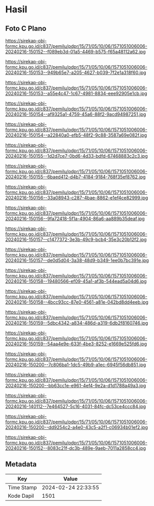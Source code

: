 # Hasil

## Foto C Plano

https://sirekap-obj-formc.kpu.go.id/c837/pemilu/pdpr/15/71/05/10/06/1571051006006-20240216-150152--f089eb3d-01a5-4469-b575-f65a48112a62.jpg

https://sirekap-obj-formc.kpu.go.id/c837/pemilu/pdpr/15/71/05/10/06/1571051006006-20240216-150153--949b65e7-a205-4627-b039-7f2e1a318f60.jpg

https://sirekap-obj-formc.kpu.go.id/c837/pemilu/pdpr/15/71/05/10/06/1571051006006-20240216-150153--a55e4c47-1c67-4981-8834-eee92905e1cb.jpg

https://sirekap-obj-formc.kpu.go.id/c837/pemilu/pdpr/15/71/05/10/06/1571051006006-20240216-150154--af9325a1-4759-45a6-88f2-9acd94987251.jpg

https://sirekap-obj-formc.kpu.go.id/c837/pemilu/pdpr/15/71/05/10/06/1571051006006-20240216-150154--a22840a0-efb5-48f2-9c88-3587a69e082f.jpg

https://sirekap-obj-formc.kpu.go.id/c837/pemilu/pdpr/15/71/05/10/06/1571051006006-20240216-150155--1d2d7ce7-0bd6-4d33-bdfd-67468883c2c3.jpg

https://sirekap-obj-formc.kpu.go.id/c837/pemilu/pdpr/15/71/05/10/06/1571051006006-20240216-150155--6baed412-d4b7-4184-9184-768f35ef8762.jpg

https://sirekap-obj-formc.kpu.go.id/c837/pemilu/pdpr/15/71/05/10/06/1571051006006-20240216-150156--33a08943-c287-4bae-8862-e1ef4ce82999.jpg

https://sirekap-obj-formc.kpu.go.id/c837/pemilu/pdpr/15/71/05/10/06/1571051006006-20240216-150156--9fa72418-5f1a-4904-86a6-aa889b35deaf.jpg

https://sirekap-obj-formc.kpu.go.id/c837/pemilu/pdpr/15/71/05/10/06/1571051006006-20240216-150157--c1477372-3e3b-49c9-bcb4-35e3c20b12f2.jpg

https://sirekap-obj-formc.kpu.go.id/c837/pemilu/pdpr/15/71/05/10/06/1571051006006-20240216-150157--de0d5d04-3a38-48d9-b349-1ee0b7bc391e.jpg

https://sirekap-obj-formc.kpu.go.id/c837/pemilu/pdpr/15/71/05/10/06/1571051006006-20240216-150158--19480566-ef09-45a1-af3b-544ead5a04d6.jpg

https://sirekap-obj-formc.kpu.go.id/c837/pemilu/pdpr/15/71/05/10/06/1571051006006-20240216-150158--4bcc93cc-87e0-4561-a81e-042bd8dd4eeb.jpg

https://sirekap-obj-formc.kpu.go.id/c837/pemilu/pdpr/15/71/05/10/06/1571051006006-20240216-150159--5dbc4342-a834-486d-a319-6db2f8160746.jpg

https://sirekap-obj-formc.kpu.go.id/c837/pemilu/pdpr/15/71/05/10/06/1571051006006-20240216-150159--54aa4e9e-633f-4be3-8252-e1669e525fd6.jpg

https://sirekap-obj-formc.kpu.go.id/c837/pemilu/pdpr/15/71/05/10/06/1571051006006-20240216-150200--7c806ba1-1dc5-49b9-a1ec-6945f56db851.jpg

https://sirekap-obj-formc.kpu.go.id/c837/pemilu/pdpr/15/71/05/10/06/1571051006006-20240216-150200--bb63cc1e-e961-4ef4-9e2a-d1d1788a49a3.jpg

https://sirekap-obj-formc.kpu.go.id/c837/pemilu/pdpr/15/71/05/10/06/1571051006006-20240216-140112--7e464527-5c16-4031-84fc-dc53ce4ccc84.jpg

https://sirekap-obj-formc.kpu.go.id/c837/pemilu/pdpr/15/71/05/10/06/1571051006006-20240216-150200--dd9254c2-a4e0-43c5-a2f1-c06934b01ef2.jpg

https://sirekap-obj-formc.kpu.go.id/c837/pemilu/pdpr/15/71/05/10/06/1571051006006-20240216-150152--8083c21f-dc3b-489e-9aeb-7011a2858cc4.jpg


## Metadata

| Key        | Value               |
| ---------- | ------------------- |
| Time Stamp | 2024-02-24 22:33:55 |
| Kode Dapil | 1501                |



